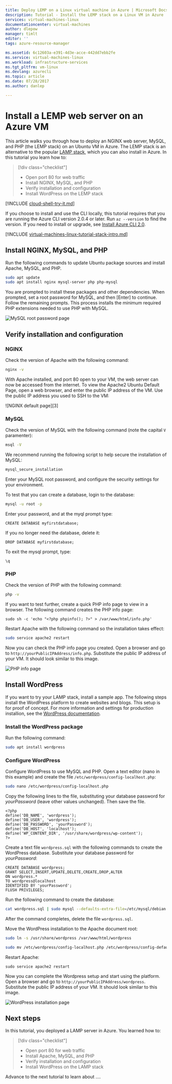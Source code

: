 ```yaml
---
title: Deploy LEMP on a Linux virtual machine in Azure | Microsoft Docs
description: Tutorial - Install the LEMP stack on a Linux VM in Azure
services: virtual-machines-linux
documentationcenter: virtual-machines
author: dlepow
manager: timlt
editor: ''
tags: azure-resource-manager

ms.assetid: 6c12603a-e391-4d3e-acce-442dd7ebb2fe
ms.service: virtual-machines-linux
ms.workload: infrastructure-services
ms.tgt_pltfrm: vm-linux
ms.devlang: azurecli
ms.topic: article
ms.date: 07/28/2017
ms.author: danlep

---
```

# Install a LEMP web server on an Azure VM
This article walks you through how to deploy an NGINX web server, MySQL, and PHP (the LEMP stack) on an Ubuntu VM in Azure. The LEMP stack is an alternative to the popular [LAMP stack](tutorial-lamp-stack.md), which you can also install in Azure. In this tutorial you learn how to:

> [!div class="checklist"]
> * Open port 80 for web traffic
> * Install NGINX, MySQL, and PHP
> * Verify installation and configuration
> * Install WordPress on the LEMP stack


[!INCLUDE [cloud-shell-try-it.md](../../../includes/cloud-shell-try-it.md)]

If you choose to install and use the CLI locally, this tutorial requires that you are running the Azure CLI version 2.0.4 or later. Run `az --version` to find the version. If you need to install or upgrade, see [Install Azure CLI 2.0]( /cli/azure/install-azure-cli). 

[!INCLUDE [virtual-machines-linux-tutorial-stack-intro.md](../../../includes/virtual-machines-linux-tutorial-stack-intro.md)]

## Install NGINX, MySQL, and PHP

Run the following commands to update Ubuntu package sources and install Apache, MySQL, and PHP. 


```bash
sudo apt update
sudo apt install nginx mysql-server php php-mysql
```



You are prompted to install these packages and other dependencies. When prompted, set a root password for MySQL, and then [Enter] to continue. Follow the remaining prompts. This process installs the minimum required PHP extensions needed to use PHP with MySQL. 

![MySQL root password page][1]

## Verify installation and configuration


### NGINX

Check the version of Apache with the following command:
```bash
nginx -v
```

With Apache installed, and port 80 open to your VM, the web server can now be accessed from the internet. To view the Apache2 Ubuntu Default Page, open a web browser, and enter the public IP address of the VM. Use the public IP address you used to SSH to the VM:

![NGINX default page][3]


### MySQL

Check the version of MySQL with the following command (note the capital `V` paramenter):

```bash
msql -V
```

We recommend running the following script to help secure the installation of MySQL:

```bash
mysql_secure_installation
```

Enter your MySQL root password, and configure the security settings for your environment.

To test that you can create a database, login to the database:

```bash
mysql -u root -p
```

Enter your password, and at the myql prompt type:

```mysql
CREATE DATABASE myfirstdatabase;
```
If you no longer need the database, delete it:

```mysql
DROP DATABASE myfirstdatabase;
```
To exit the mysql prompt, type:

```mysql
\q
```

### PHP

Check the version of PHP with the following command:

```bash
php -v
```
If you want to test further, create a quick PHP info page to view in a browser. The following command creates the PHP info page:

```
sudo sh -c 'echo "<?php phpinfo(); ?>" > /var/www/html/info.php'
```

Restart Apache with the following command so the installation takes effect:

```bash
sudo service apache2 restart
```

Now you can check the PHP info page you created. Open a browser and go to `http://yourPublicIPAddress/info.php`. Substitute the public IP address of your VM. It should look similar to this image.

![PHP info page][2]


## Install WordPress

If you want to try your LAMP stack, install a sample app. The following steps install the WordPress platform to create websites and blogs. This setup is for proof of concept. For more information and settings for production installion, see the [WordPress documentation](https://codex.wordpress.org/Main_Page).



### Install the WordPress package

Run the following command:

```bash
sudo apt install wordpress
```

### Configure WordPress

Configure WordPress to use MySQL and PHP. Open a text editor (nano in this example) and create the file `/etc/wordpress/config-localhost.php`:

```bash
sudo nano /etc/wordpress/config-localhost.php
```
Copy the following lines to the file, substituting your database password for *yourPassword* (leave other values unchanged). Then save the file.

```
<?php
define('DB_NAME', 'wordpress');
define('DB_USER', 'wordpress');
define('DB_PASSWORD', 'yourPassword');
define('DB_HOST', 'localhost');
define('WP_CONTENT_DIR', '/usr/share/wordpress/wp-content');
?>
```

Create a text file `wordpress.sql` with the following commands to create the WordPress database. Substitute your database password for *yourPassword*:

```
CREATE DATABASE wordpress;
GRANT SELECT,INSERT,UPDATE,DELETE,CREATE,DROP,ALTER
ON wordpress.*
TO wordpress@localhost
IDENTIFIED BY 'yourPassword';
FLUSH PRIVILEGES;
```


Run the following command to create the database:

```bash
cat wordpress.sql | sudo mysql --defaults-extra-file=/etc/mysql/debian.cnf
```

After the command completes, delete the file `wordpress.sql`.

Move the WordPress installation to the Apache document root:

```bash
sudo ln -s /usr/share/wordpress /var/www/html/wordpress

sudo mv /etc/wordpress/config-localhost.php /etc/wordpress/config-default.php
```

Restart Apache:

```
sudo service apache2 restart
```

Now you can complete the Wordpress setup and start using the platform. Open a browser and go to `http://yourPublicIPAddress/wordpress`. Substitute the public IP address of your VM. It should look similar to this image.

![WordPress installation page][4]

## Next steps

In this tutorial, you deployed a LAMP server in Azure. You learned how to:

> [!div class="checklist"]
> * Open port 80 for web traffic
> * Install Apache, MySQL, and PHP
> * Verify installation and configuration
> * Install WordPress on the LAMP stack

Advance to the next tutorial to learn about ....

[1]: ./media/tutorial-lemp-stack/configmysqlpassword-small.png
[2]: ./media/tutorial-lemp-stack/phpsuccesspage.png
[4]: ./media/tutorial-lemp-stack/wordpressstartpage.png